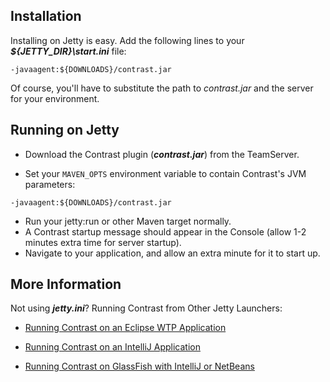 <!--
title: "Jetty"
description: "Agent installation and running using the Jetty container"
tags: "java agent installation run Jetty"
-->


## Installation
Installing on Jetty is easy. Add the following lines to your ***${JETTY_DIR}\start.ini*** file:

``` 
-javaagent:${DOWNLOADS}/contrast.jar
```

Of course, you'll have to substitute the path to *contrast.jar* and the server for your environment.

## Running on Jetty
* Download the Contrast plugin (***contrast.jar***) from the TeamServer.

* Set your ```MAVEN_OPTS``` environment variable to contain Contrast's JVM parameters:

``` 
-javaagent:${DOWNLOADS}/contrast.jar
```

* Run your jetty:run or other Maven target normally.
* A Contrast startup message should appear in the Console (allow 1-2 minutes extra time for server startup).
* Navigate to your application, and allow an extra minute for it to start up.


## More Information

Not using ***jetty.ini***? Running Contrast from Other Jetty Launchers:

- [Running Contrast on an Eclipse WTP Application](installation-javainstall.html#eclipse)

- [Running Contrast on an IntelliJ Application](installation-javainstall.html#intellij)

- [Running Contrast on GlassFish with IntelliJ or NetBeans](installation-javainstall.html#glass)

